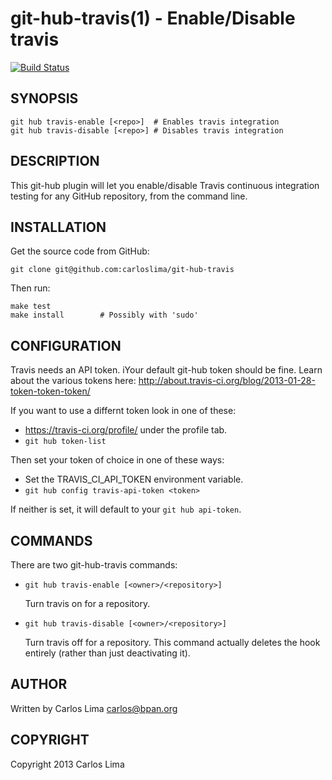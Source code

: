 git-hub-travis(1) - Enable/Disable travis
==========================================

[![Build Status](https://travis-ci.org/carloslima/git-hub-travis.png?branch=master)](https://travis-ci.org/carloslima/git-hub-travis)

## SYNOPSIS

    git hub travis-enable [<repo>]  # Enables travis integration
    git hub travis-disable [<repo>] # Disables travis integration

## DESCRIPTION

This git-hub plugin will let you enable/disable Travis continuous integration
testing for any GitHub repository, from the command line.

## INSTALLATION

Get the source code from GitHub:

    git clone git@github.com:carloslima/git-hub-travis

Then run:

    make test
    make install        # Possibly with 'sudo'

## CONFIGURATION

Travis needs an API token. iYour default git-hub token should be fine.  Learn
about the various tokens here:
http://about.travis-ci.org/blog/2013-01-28-token-token-token/

If you want to use a differnt token look in one of these:

* https://travis-ci.org/profile/ under the profile tab.
* `git hub token-list`

Then set your token of choice in one of these ways:

* Set the TRAVIS_CI_API_TOKEN environment variable.
* `git hub config travis-api-token <token>`

If neither is set, it will default to your `git hub api-token`.

## COMMANDS

There are two git-hub-travis commands:

* `git hub travis-enable [<owner>/<repository>]`

   Turn travis on for a repository.

* `git hub travis-disable [<owner>/<repository>]`

   Turn travis off for a repository. This command actually deletes the hook
   entirely (rather than just deactivating it).

## AUTHOR

Written by Carlos Lima <carlos@bpan.org>

## COPYRIGHT

Copyright 2013 Carlos Lima
